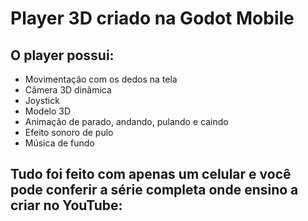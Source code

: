 # Player 3D criado na Godot Mobile

## O player possui:
- Movimentação com os dedos na tela
- Câmera 3D dinâmica
- Joystick
- Modelo 3D
- Animação de parado, andando, pulando e caindo
- Efeito sonoro de pulo
- Música de fundo
## Tudo foi feito com apenas um celular e você pode conferir a série completa onde ensino a criar no YouTube:
